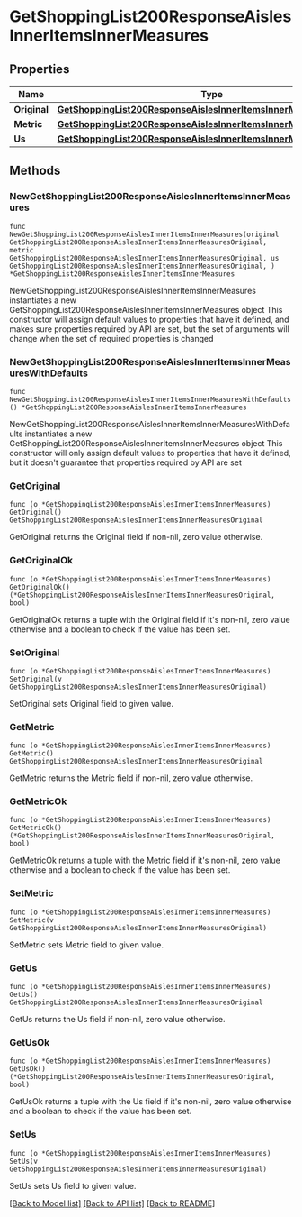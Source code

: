 # GetShoppingList200ResponseAislesInnerItemsInnerMeasures

## Properties

Name | Type | Description | Notes
------------ | ------------- | ------------- | -------------
**Original** | [**GetShoppingList200ResponseAislesInnerItemsInnerMeasuresOriginal**](GetShoppingList200ResponseAislesInnerItemsInnerMeasuresOriginal.md) |  | 
**Metric** | [**GetShoppingList200ResponseAislesInnerItemsInnerMeasuresOriginal**](GetShoppingList200ResponseAislesInnerItemsInnerMeasuresOriginal.md) |  | 
**Us** | [**GetShoppingList200ResponseAislesInnerItemsInnerMeasuresOriginal**](GetShoppingList200ResponseAislesInnerItemsInnerMeasuresOriginal.md) |  | 

## Methods

### NewGetShoppingList200ResponseAislesInnerItemsInnerMeasures

`func NewGetShoppingList200ResponseAislesInnerItemsInnerMeasures(original GetShoppingList200ResponseAislesInnerItemsInnerMeasuresOriginal, metric GetShoppingList200ResponseAislesInnerItemsInnerMeasuresOriginal, us GetShoppingList200ResponseAislesInnerItemsInnerMeasuresOriginal, ) *GetShoppingList200ResponseAislesInnerItemsInnerMeasures`

NewGetShoppingList200ResponseAislesInnerItemsInnerMeasures instantiates a new GetShoppingList200ResponseAislesInnerItemsInnerMeasures object
This constructor will assign default values to properties that have it defined,
and makes sure properties required by API are set, but the set of arguments
will change when the set of required properties is changed

### NewGetShoppingList200ResponseAislesInnerItemsInnerMeasuresWithDefaults

`func NewGetShoppingList200ResponseAislesInnerItemsInnerMeasuresWithDefaults() *GetShoppingList200ResponseAislesInnerItemsInnerMeasures`

NewGetShoppingList200ResponseAislesInnerItemsInnerMeasuresWithDefaults instantiates a new GetShoppingList200ResponseAislesInnerItemsInnerMeasures object
This constructor will only assign default values to properties that have it defined,
but it doesn't guarantee that properties required by API are set

### GetOriginal

`func (o *GetShoppingList200ResponseAislesInnerItemsInnerMeasures) GetOriginal() GetShoppingList200ResponseAislesInnerItemsInnerMeasuresOriginal`

GetOriginal returns the Original field if non-nil, zero value otherwise.

### GetOriginalOk

`func (o *GetShoppingList200ResponseAislesInnerItemsInnerMeasures) GetOriginalOk() (*GetShoppingList200ResponseAislesInnerItemsInnerMeasuresOriginal, bool)`

GetOriginalOk returns a tuple with the Original field if it's non-nil, zero value otherwise
and a boolean to check if the value has been set.

### SetOriginal

`func (o *GetShoppingList200ResponseAislesInnerItemsInnerMeasures) SetOriginal(v GetShoppingList200ResponseAislesInnerItemsInnerMeasuresOriginal)`

SetOriginal sets Original field to given value.


### GetMetric

`func (o *GetShoppingList200ResponseAislesInnerItemsInnerMeasures) GetMetric() GetShoppingList200ResponseAislesInnerItemsInnerMeasuresOriginal`

GetMetric returns the Metric field if non-nil, zero value otherwise.

### GetMetricOk

`func (o *GetShoppingList200ResponseAislesInnerItemsInnerMeasures) GetMetricOk() (*GetShoppingList200ResponseAislesInnerItemsInnerMeasuresOriginal, bool)`

GetMetricOk returns a tuple with the Metric field if it's non-nil, zero value otherwise
and a boolean to check if the value has been set.

### SetMetric

`func (o *GetShoppingList200ResponseAislesInnerItemsInnerMeasures) SetMetric(v GetShoppingList200ResponseAislesInnerItemsInnerMeasuresOriginal)`

SetMetric sets Metric field to given value.


### GetUs

`func (o *GetShoppingList200ResponseAislesInnerItemsInnerMeasures) GetUs() GetShoppingList200ResponseAislesInnerItemsInnerMeasuresOriginal`

GetUs returns the Us field if non-nil, zero value otherwise.

### GetUsOk

`func (o *GetShoppingList200ResponseAislesInnerItemsInnerMeasures) GetUsOk() (*GetShoppingList200ResponseAislesInnerItemsInnerMeasuresOriginal, bool)`

GetUsOk returns a tuple with the Us field if it's non-nil, zero value otherwise
and a boolean to check if the value has been set.

### SetUs

`func (o *GetShoppingList200ResponseAislesInnerItemsInnerMeasures) SetUs(v GetShoppingList200ResponseAislesInnerItemsInnerMeasuresOriginal)`

SetUs sets Us field to given value.



[[Back to Model list]](../README.md#documentation-for-models) [[Back to API list]](../README.md#documentation-for-api-endpoints) [[Back to README]](../README.md)


